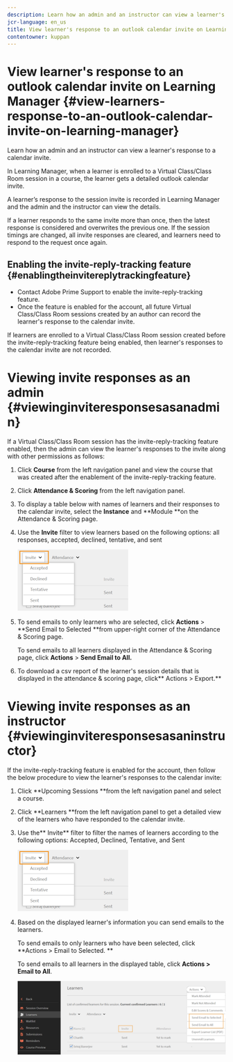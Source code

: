 ```yaml
---
description: Learn how an admin and an instructor can view a learner's response to a calendar invite.
jcr-language: en_us
title: View learner's response to an outlook calendar invite on Learning Manager
contentowner: kuppan
---
```



# View learner's response to an outlook calendar invite on Learning Manager {#view-learners-response-to-an-outlook-calendar-invite-on-learning-manager}

Learn how an admin and an instructor can view a learner's response to a calendar invite.

In Learning Manager, when a learner is enrolled to a Virtual Class/Class Room session in a course, the learner gets a detailed outlook calendar invite. 

A learner’s response to the session invite is recorded in Learning Manager and the admin and the instructor can view the details. 

If a learner responds to the same invite more than once, then the latest response is considered and overwrites the previous one. If the session timings are changed, all invite responses are cleared, and learners need to respond to the request once again.

## Enabling the invite-reply-tracking feature {#enablingtheinvitereplytrackingfeature}

* Contact Adobe Prime Support to enable the invite-reply-tracking feature. 
* Once the feature is enabled for the account, all future Virtual Class/Class Room sessions created by an author can record the learner's response to the calendar invite.

If learners are enrolled to a Virtual Class/Class Room session created before the invite-reply-tracking feature being enabled, then learner's responses to the calendar invite are not recorded.

# Viewing invite responses as an admin {#viewinginviteresponsesasanadmin}

If a Virtual Class/Class Room session has the invite-reply-tracking feature enabled, then the admin can view the learner's responses to the invite along with other permissions as follows:

1. Click **Course** from the left navigation panel and view the course that was created after the enablement of the invite-reply-tracking feature.
1. Click **Attendance & Scoring** from the left navigation panel.
1. To display a table below with names of learners and their responses to the calendar invite, select the **Instance** and **Module **on the Attendance & Scoring page.
1. Use the **Invite** filter to view learners based on the following options: all responses, accepted, declined, tentative, and sent

   ![](assets/invite-filter.png)

1. To send emails to only learners who are selected, click **Actions** > **Send Email to Selected **from upper-right corner of the Attendance & Scoring page. 

   To send emails to all learners displayed in the Attendance & Scoring page, click **Actions** > **Send Email to All.**

1. To download a csv report of the learner's session details that is displayed in the attendance & scoring page, click** Actions > Export.**

# Viewing invite responses as an instructor {#viewinginviteresponsesasaninstructor}

If the invite-reply-tracking feature is enabled for the account, then follow the below procedure to view the learner's responses to the calendar invite:

1. Click **Upcoming Sessions **from the left navigation panel and select a course.
1. Click **Learners **from the left navigation panel to get a detailed view of the learners who have responded to the calendar invite.
1. Use the** Invite** filter to filter the names of learners according to the following options: Accepted, Declined, Tentative, and Sent

   ![](assets/invite-filter.png)

1. Based on the displayed learner's information you can send emails to the learners.

   To send emails to only learners who have been selected, click **Actions > Email to Selected. **

   To send emails to all learners in the displayed table, click **Actions > Email to All**.

   ![](assets/instructor-actions1.png)

